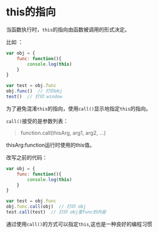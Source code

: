 # this的指向

当函数执行时，`this`的指向由函数被调用的形式决定。

比如 ：

``` javascript
var obj = {
    func: function(){
        console.log(this)
    }
}

var test = obj.func
obj.func()  // 打印obj
test()  // 打印 window
```


为了避免混淆`this`的指向，使用`call()`显示地指定`this`的指向。

`call()`接受的是参数列表：
> function.call(thisArg, arg1, arg2, ...)

thisArg:function运行时使用的this值。

改写之前的代码：

```javascript
var obj = {
    func: function(){
        console.log(this)
    }
}

var test = obj.func
obj.func.call(obj)  // 打印 obj
test.call(test)  // 打印 obj里func的内容
```

通过使用`call()`的方式可以指定`this`,这也是一种良好的编程习惯
